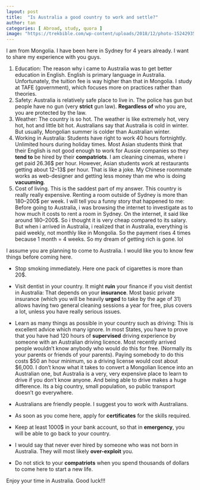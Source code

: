```yaml
---
layout: post
title:  "Is Australia a good country to work and settle?"
author: tan
categories: [ Abroad, study, quora ]
image: "https://trekbible.com/wp-content/uploads/2018/12/photo-1524293581917-878a6d017c71.jpg"
---
```


I am from Mongolia. I have been here in Sydney for 4 years already. I want to share my experience with you guys.

1. Education: The reason why i came to Australia was to get better education in English. English is primary language in Australia. Unfortunately, the tuition fee is way higher than that in Mongolia. I study at TAFE (government), which focuses more on practices rather than theories.
2. Safety: Australia is relatively safe place to live in. The police has gun but people have no gun (very **strict** gun law). **Regardless of** who you are, you are protected by the law.
3. Weather: The country is so hot. The weather is like extremely hot, very hot, hot and little bit hot. Australians say that Australia is cold in winter. But usually, Mongolian summer is colder than Australian winter.
4. Working in Australia: Students have right to work 40 hours fortnightly. Unlimited hours during holiday times. Most Asian students think that their English is not good enough to work for Aussie companies so they **tend to** be hired by their **compatriots**. I am cleaning cinemas, where i get paid 26.36$ per hour. However, Asian students work at restaurants getting about 12–13$ per hour. That is like a joke. My Chinese roommate works as web-designer and getting less money than me who is doing **vacuuming**.
5. Cost of living. This is the saddest part of my answer. This country is really really expensive. Renting a room outside of Sydney is more than 180–200$ per week. I will tell you a funny story that happened to me: Before going to Australia, i was browsing the internet to investigate as to how much it costs to rent a room in Sydney. On the internet, it said like around 180–200$. So i thought it is very cheap compared to its salary. But when i arrived in Australia, i realized that in Australia, everything is paid weekly, not monthly like in Mongolia. So the payment rises 4 times because 1 month = 4 weeks. So my dream of getting rich is gone. lol

I assume you are planning to come to Australia. I would like you to know few things before coming here.

- Stop smoking immediately. Here one pack of cigarettes is more than 20$.

- Visit dentist in your country. It might **ruin** your finance if you visit dentist in Australia: That depends on your **insurance**. Most basic private insurance (which you will be heavily **urged** to take by the age of 31) allows having two general cleaning sessions a year for free, plus covers a lot, unless you have really serious issues.

- Learn as many things as possible in your country such as driving: This is excellent advice which many ignore. In most States, you have to prove that you have had 120 hours of **supervised** driving experience by someone with an Australian driving licence. Most recently arrived people wouldn’t know anybody who would do this for free. (Normally its your parents or friends of your parents). Paying somebody to do this costs $50 an hour minimum, so a driving license would cost about $6,000. I don’t know what it takes to convert a Mongolian licence into an Australian one, but Australia is a very, very expensive place to learn to drive if you don’t know anyone. And being able to drive makes a huge difference. Its a big country, small population, so public transport doesn’t go everywhere.

- Australians are friendly people. I suggest you to work with Australians.

- As soon as you come here, apply for **certificates** for the skills required.

- Keep at least 1000$ in your bank account, so that in **emergency**, you will be able to go back to your country.

- I would say that never ever hired by someone who was not born in Australia. They will most likely **over-exploit** you.

- Do not stick to your **compatriots** when you spend thousands of dollars to come here to start a new life.

Enjoy your time in Australia. Good luck!!!


    